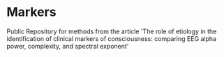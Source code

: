 # Markers
Public Repository for methods from the article 'The role of etiology in the identification of clinical markers of consciousness: comparing EEG alpha power, complexity, and spectral exponent'
